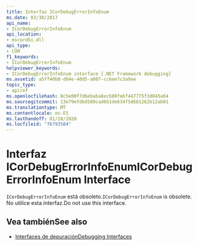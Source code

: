 ```yaml
---
title: Interfaz ICorDebugErrorInfoEnum
ms.date: 03/30/2017
api_name:
- ICorDebugErrorInfoEnum
api_location:
- mscordbi.dll
api_type:
- COM
f1_keywords:
- ICorDebugErrorInfoEnum
helpviewer_keywords:
- ICorDebugErrorInfoEnum interface [.NET Framework debugging]
ms.assetid: a5ff40b0-d04e-40d5-a007-cc6ee7c3a9ae
topic_type:
- apiref
ms.openlocfilehash: 8c5e00f7d6ebaba8ec680febf447775f3d045a64
ms.sourcegitcommit: 13e79efdbd589cad6b1de634f5d6b1262b12ab01
ms.translationtype: MT
ms.contentlocale: es-ES
ms.lasthandoff: 01/28/2020
ms.locfileid: "76793504"
---
```

# <a name="icordebugerrorinfoenum-interface"></a><span data-ttu-id="9c212-102">Interfaz ICorDebugErrorInfoEnum</span><span class="sxs-lookup"><span data-stu-id="9c212-102">ICorDebugErrorInfoEnum Interface</span></span>

<span data-ttu-id="9c212-103">`ICorDebugErrorInfoEnum` está obsoleto.</span><span class="sxs-lookup"><span data-stu-id="9c212-103">`ICorDebugErrorInfoEnum` is obsolete.</span></span> <span data-ttu-id="9c212-104">No utilice esta interfaz.</span><span class="sxs-lookup"><span data-stu-id="9c212-104">Do not use this interface.</span></span>  
  
## <a name="see-also"></a><span data-ttu-id="9c212-105">Vea también</span><span class="sxs-lookup"><span data-stu-id="9c212-105">See also</span></span>

- [<span data-ttu-id="9c212-106">Interfaces de depuración</span><span class="sxs-lookup"><span data-stu-id="9c212-106">Debugging Interfaces</span></span>](debugging-interfaces.md)
